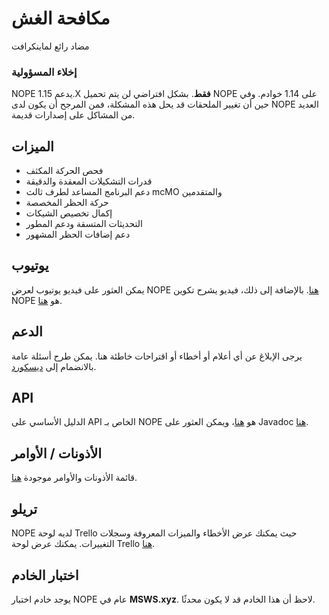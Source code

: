 # مكافحة الغش

مضاد رائع لماينكرافت

### إخلاء المسؤولية

NOPE يدعم 1.15.X **فقط**. بشكل افتراضي لن يتم تحميل NOPE على 1.14 خوادم. وفي حين
أن تغيير الملحقات قد يحل هذه المشكلة، فمن المرجح أن يكون لدى NOPE العديد من
المشاكل على إصدارات قديمة.

## الميزات

- فحص الحركة المكثف
- قدرات التشكيلات المعقدة والدقيقة
- دعم البرنامج المساعد لطرف ثالث mcMO والمتقدمين
- حركة الحظر المخصصة
- إكمال تخصيص الشيكات
- التحديثات المتسقة ودعم المطور
- دعم إضافات الحظر المشهور

## يوتيوب

يمكن العثور على فيديو يوتيوب لعرض NOPE
[هنا](https://www.youtube.com/watch?v=QNumBz-Phwg). بالإضافة إلى ذلك، فيديو يشرح
تكوين NOPE هو [هنا](https://www.youtube.com/watch?v=XVuXKsJEAkQ).

## الدعم

يرجى الإبلاغ عن أي أعلام أو أخطاء أو اقتراحات خاطئة هنا. يمكن طرح أسئلة عامة
بالانضمام إلى [ديسكورد](https://nope.msws.xyz/discord).

## API

الدليل الأساسي على API الخاص بـ NOPE هو
[هنا](https://github.com/MSWS/NOPE/wiki/API)، ويمكن العثور على Javadoc
[هنا](http://docs.msws.xyz).

## الأذونات / الأوامر

قائمة الأذونات والأوامر موجودة
[هنا](https://github.com/MSWS/NOPE/wiki/Permissions).

## تريلو

NOPE لديه لوحة Trello حيث يمكنك عرض الأخطاء والميزات المعروفة وسجلات التغييرات.
يمكنك عرض لوحة Trello [هنا](https://nope.msws.xyz/trello).

## اختبار الخادم

يوجد خادم اختبار NOPE عام في **MSWS.xyz**. لاحظ أن هذا الخادم قد لا يكون محدثًا.
